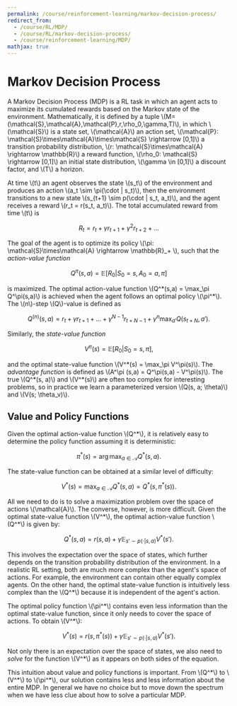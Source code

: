 ```yaml
---
permalink: /course/reinforcement-learning/markov-decision-process/
redirect_from:
  - /course/RL/MDP/
  - /course/RL/markov-decision-process/
  - /course/reinforcement-learning/MDP/
mathjax: true
---
```

# Markov Decision Process

A Markov Decision Process (MDP) is a RL task in which an agent acts to maximize its cumulated rewards based on the Markov state of the environment. Mathematically, it is defined by a tuple \\(M=(\mathcal{S},\mathcal{A},\mathcal{P},r,\rho_0,\gamma,T)\\), in which \\(\mathcal{S}\\) is a state set, \\(\mathcal{A}\\) an action set, \\(\mathcal{P}: \mathcal{S}\times\mathcal{A}\times\mathcal{S} \rightarrow [0,1]\\) a transition probability distribution, \\(r: \mathcal{S}\times\mathcal{A} \rightarrow \mathbb{R}\\) a reward function, \\(\rho_0: \mathcal{S} \rightarrow [0,1]\\) an initial state distribution, \\(\gamma \in [0,1]\\) a discount factor, and \\(T\\) a horizon.

At time \\(t\\) an agent observes the state \\(s\_t\\) of the environment and produces an action \\(a\_t \sim \pi(\cdot \| s\_t)\\), then the environment transitions to a new state \\(s\_{t+1} \sim p(\cdot \| s\_t, a\_t)\\), and the agent receives a reward \\(r\_t = r(s\_t, a\_t)\\). The total accumulated reward from time \\(t\\) is

$$
  R_t = r_t + \gamma r_{t+1} + \gamma^2 r_{t+2} + ...
$$

The goal of the agent is to optimize its policy \\(\pi: \mathcal{S}\times\mathcal{A} \rightarrow \mathbb{R}\_+ \\), such that the *action-value function*

$$
  Q^\pi (s,a) = \mathbb{E}[R_0 | S_0=s, A_0=a, \pi]
$$

is maximized. The optimal action-value function \\(Q^\*(s,a) = \max\_\pi Q^\pi(s,a)\\) is achieved when the agent follows an optimal policy \\(\pi^\*\\). The \\(n\\)-step \\(Q\\)-value is defined as

$$
  Q^{(n)} (s,a) = r_t + \gamma r_{t+1} + ... + \gamma^{N-1} r_{t+N-1} + \gamma^n \max_{a'} Q(s_{t+N}, a').
$$

Similarly, the *state-value function*

$$
  V^\pi (s) = \mathbb{E}[R_0 | S_0=s, \pi],
$$

and the optimal state-value function \\(V^\*(s) = \max\_\pi V^\pi(s)\\). The *advantage function* is defined as \\(A^\pi (s,a) = Q^\pi(s,a) - V^\pi(s)\\). The true \\(Q^\*(s, a)\\) and \\(V^\*(s)\\) are often too complex for interesting problems, so in practice we learn a parameterized version \\(Q(s, a; \theta)\\) and \\(V(s; \theta_v)\\).

## Value and Policy Functions

Given the optimal action-value function \\(Q^*\\), it is relatively easy to determine the policy function assuming it is deterministic:

$$
\pi^*(s) = \arg\max_{a \in \mathcal{A}} Q^*(s, a).
$$

The state-value function can be obtained at a similar level of difficulty:

$$
V^*(s) = \max_{a \in \mathcal{A}} Q^*(s, a) = Q^*(s, \pi^*(s)).
$$

All we need to do is to solve a maximization problem over the space of actions \\(\mathcal{A}\\). The converse, however, is more difficult. Given the optimal state-value function \\(V^\*\\), the optimal action-value function \\(Q^\*\\) is given by:

$$
Q^*(s, a) = r(s, a) + \gamma \mathbb{E}_{s' \sim p(\cdot | s, a)} V^*(s').
$$

This involves the expectation over the space of states, which further depends on the transition probability distribution of the environment. In a realistic RL setting, both are much more complex than the agent's space of actions. For example, the environment can contain other equally complex agents. On the other hand, the optimal state-value function is intuitively less complex than the \\(Q^*\\) because it is independent of the agent's action.

The optimal policy function \\(\pi^*\\) contains even less information than the optimal state-value function, since it only needs to cover the space of actions. To obtain \\(V^\*\\):

$$
V^*(s) = r(s, \pi^*(s)) + \gamma \mathbb{E}_{s' \sim p(\cdot | s, a)} V^*(s').
$$

Not only there is an expectation over the space of states, we also need to *solve* for the function \\(V^*\\) as it appears on both sides of the equation.

This intuition about value and policy functions is important. From \\(Q^\*\\) to \\(V^\*\\) to \\(\pi^\*\\), our solution contains less and less information about the entire MDP. In general we have no choice but to move down the spectrum when we have less clue about how to solve a particular MDP.

